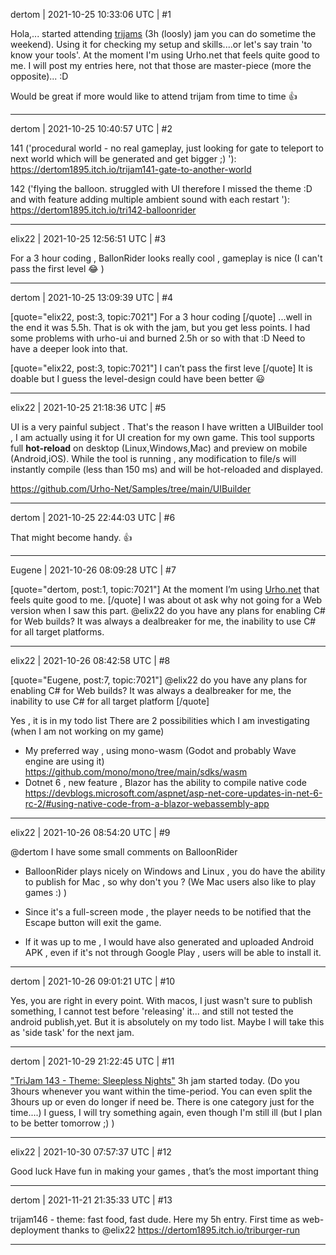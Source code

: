 dertom | 2021-10-25 10:33:06 UTC | #1

Hola,... started attending [trijams](https://trijam.itch.io/) (3h (loosly) jam you can do sometime the weekend). Using it for checking my setup and skills....or let's say train 'to know your tools'. At the moment I'm using Urho.net that feels quite good to me. I will post my entries here, not that those are master-piece (more the opposite)... :D

Would be great if more would like to attend trijam from time to time :+1:

-------------------------

dertom | 2021-10-25 10:40:57 UTC | #2

141 ('procedural world - no real gameplay, just looking for gate to teleport to next world which will be generated and get bigger ;) '):
https://dertom1895.itch.io/trijam141-gate-to-another-world

142 ('flying the balloon. struggled with UI therefore I missed the theme :D  and with feature adding multiple ambient sound with each restart '):
https://dertom1895.itch.io/tri142-balloonrider

-------------------------

elix22 | 2021-10-25 12:56:51 UTC | #3

For a 3 hour coding , BallonRider looks really cool , gameplay is nice (I can't pass the first level :joy: )

-------------------------

dertom | 2021-10-25 13:09:39 UTC | #4

[quote="elix22, post:3, topic:7021"]
For a 3 hour coding
[/quote]
...well in the end it was 5.5h. That is ok with the jam, but you get less points. I had some problems with urho-ui and burned 2.5h or so with that :D Need to have a deeper look into that.

[quote="elix22, post:3, topic:7021"]
I can’t pass the first leve
[/quote]
It is doable but I guess the level-design could have been better :smiley:

-------------------------

elix22 | 2021-10-25 21:18:36 UTC | #5

UI is a very painful subject .
That's the reason I have written a UIBuilder tool , I am actually using it for UI creation  for my own game.
This tool supports full **hot-reload** on desktop (Linux,Windows,Mac)   and preview on mobile (Android,iOS).
While the tool is running , any modification to file/s will instantly compile (less than 150 ms) and will be hot-reloaded and displayed.

https://github.com/Urho-Net/Samples/tree/main/UIBuilder

-------------------------

dertom | 2021-10-25 22:44:03 UTC | #6

That might become handy. 👍

-------------------------

Eugene | 2021-10-26 08:09:28 UTC | #7

[quote="dertom, post:1, topic:7021"]
At the moment I’m using [Urho.net](http://Urho.net) that feels quite good to me.
[/quote]
I was about ot ask why not going for a Web version when I saw this part.
@elix22 do you have any plans for enabling C# for Web builds? It was always a dealbreaker for me, the inability to use C# for all target platforms.

-------------------------

elix22 | 2021-10-26 08:42:58 UTC | #8

[quote="Eugene, post:7, topic:7021"]
@elix22 do you have any plans for enabling C# for Web builds? It was always a dealbreaker for me, the inability to use C# for all target platform
[/quote]

Yes , it is in my todo list 
There are 2 possibilities which I am investigating (when I am not working on my game) 
- My preferred way ,  using mono-wasm (Godot and probably Wave engine are using it)
https://github.com/mono/mono/tree/main/sdks/wasm
- Dotnet 6 , new feature , Blazor has the ability to compile native code 
https://devblogs.microsoft.com/aspnet/asp-net-core-updates-in-net-6-rc-2/#using-native-code-from-a-blazor-webassembly-app

-------------------------

elix22 | 2021-10-26 08:54:20 UTC | #9

@dertom 
I have some small comments on BalloonRider

* BalloonRider plays nicely on Windows and Linux ,  you do have the ability to publish for Mac , so why don't you ?  (We Mac users also like to play games :) )

* Since it's a full-screen mode , the player needs to be notified that the  Escape  button will exit the game.
* If it was up to me , I would have also generated and uploaded Android APK , even if it's not through Google Play , users will be able to install it.

-------------------------

dertom | 2021-10-26 09:01:21 UTC | #10

Yes, you are right in every point. With macos, I just wasn't sure to publish something, I cannot test before 'releasing' it... and still not tested the android publish,yet. But it is absolutely on my todo list. Maybe I will take this as 'side task' for the next jam.

-------------------------

dertom | 2021-10-29 21:22:45 UTC | #11

["TriJam 143 - Theme: Sleepless Nights"](https://itch.io/jam/trijam-143) 3h jam started today. (Do you 3hours whenever you want within the time-period. You can even split the 3hours up or even do longer if need be. There is one category just for the time....) I guess, I will try something again, even though I'm still ill (but I plan to be better tomorrow ;) )

-------------------------

elix22 | 2021-10-30 07:57:37 UTC | #12

Good luck 
Have fun in making your games , that’s the most important thing

-------------------------

dertom | 2021-11-21 21:35:33 UTC | #13

trijam146 - theme: fast food, fast dude.
Here my 5h entry. First time as web-deployment thanks to @elix22
https://dertom1895.itch.io/triburger-run

-------------------------

